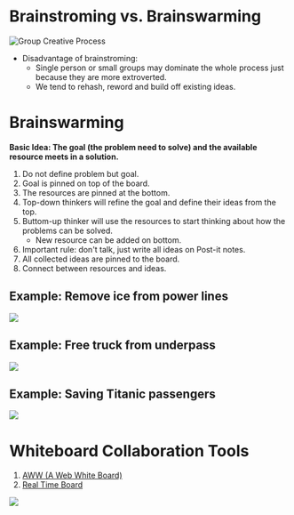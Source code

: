 # Brainstroming vs. Brainswarming

![Group Creative Process](https://uberflip.cdntwrk.com/files/aHViPTYyODA5JmNtZD1pdGVtZWRpdG9yaW1hZ2UmZmlsZW5hbWU9aXRlbWVkaXRvcmltYWdlXzU3NDQyOTNkNzQ1NzgucG5nJnZlcnNpb249MDAwMCZzaWc9OGM2ZDNjZTc3ZjBmMmUwZmY3ZGVmMjU0ZjY3NDIxNTc%253D)

- Disadvantage of brainstroming:
  - Single person or small groups may dominate the whole process just because they are more extroverted.
  - We tend to rehash, reword and build off existing ideas.

# Brainswarming

__Basic Idea: The goal (the problem need to solve) and the available resource meets in a solution.__

1. Do not define problem but goal.
2. Goal is pinned on top of the board.
3. The resources are pinned at the bottom.
4. Top-down thinkers will refine the goal and define their ideas from the top.
5. Buttom-up thinker will use the resources to start thinking about how the problems can be solved.
    * New resource can be added on bottom.
6. Important rule: don't talk, just write all ideas on Post-it notes.
7. All collected ideas are pinned to the board.
8. Connect between resources and ideas.

## Example: Remove ice from power lines
![](https://media.licdn.com/mpr/mpr/shrinknp_800_800/AAEAAQAAAAAAAAOhAAAAJDc1ZDg1NzAyLTU0MTUtNGIwZS05MDc4LTllNWIxNmM0ZWEwMw.jpg)

## Example: Free truck from underpass
![](https://media.licdn.com/mpr/mpr/shrinknp_800_800/p/4/005/07f/113/05e3deb.jpg)

## Example: Saving Titanic passengers
![](https://hbr.org/resources/images/article_assets/2015/11/R1512F_MCCAFFREY_OVERLOOKED.png)

# Whiteboard Collaboration Tools
1. [AWW (A Web White Board)](https://awwapp.com/)
2. [Real Time Board](https://realtimeboard.com/)

![](https://cdn-images-1.medium.com/max/1000/0*NittZpfedfW-U922.)
